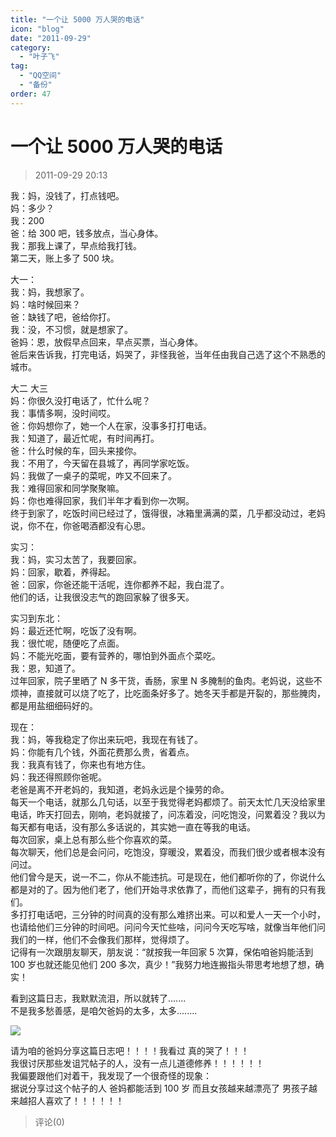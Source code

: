 ```yaml
---
title: "一个让 5000 万人哭的电话"
icon: "blog"
date: "2011-09-29"
category:
  - "叶子飞"
tag:
  - "QQ空间"
  - "备份"
order: 47
---
```

# 一个让 5000 万人哭的电话

> 2011-09-29 20:13

我：妈，没钱了，打点钱吧。  
妈：多少？  
我：200  
爸：给 300 吧，钱多放点，当心身体。  
我：那我上课了，早点给我打钱。  
第二天，账上多了 500 块。

大一：  
我：妈，我想家了。  
妈：啥时候回来？  
爸：缺钱了吧，爸给你打。  
我：没，不习惯，就是想家了。  
爸妈：恩，放假早点回来，早点买票，当心身体。  
爸后来告诉我，打完电话，妈哭了，非怪我爸，当年任由我自己选了这个不熟悉的城市。

大二 大三  
妈：你很久没打电话了，忙什么呢？  
我：事情多啊，没时间哎。  
爸：你妈想你了，她一个人在家，没事多打打电话。  
我：知道了，最近忙呢，有时间再打。  
爸：什么时候的车，回头来接你。  
我：不用了，今天留在县城了，再同学家吃饭。  
妈：我做了一桌子的菜呢，咋又不回来了。  
我：难得回家和同学聚聚嘛。  
妈：你也难得回家，我们半年才看到你一次啊。  
终于到家了，吃饭时间已经过了，饿得很，冰箱里满满的菜，几乎都没动过，老妈说，你不在，你爸喝酒都没有心思。

实习：  
我：妈，实习太苦了，我要回家。  
妈：回家，歇着，养得起。  
爸：回家，你爸还能干活呢，连你都养不起，我白混了。  
他们的话，让我很没志气的跑回家躲了很多天。

实习到东北：  
妈：最近还忙啊，吃饭了没有啊。  
我：很忙呢，随便吃了点面。  
妈：不能光吃面，要有营养的，哪怕到外面点个菜吃。  
我：恩，知道了。  
过年回家，院子里晒了 N 多干货，香肠，家里 N 多腌制的鱼肉。老妈说，这些不烦神，直接就可以烧了吃了，比吃面条好多了。她冬天手都是开裂的，那些腌肉，都是用盐细细码好的。

现在：  
我：妈，等我稳定了你出来玩吧，我现在有钱了。  
妈：你能有几个钱，外面花费那么贵，省着点。  
我：我真有钱了，你来也有地方住。  
妈：我还得照顾你爸呢。  
老爸是离不开老妈的，我知道，老妈永远是个操劳的命。  
每天一个电话，就那么几句话，以至于我觉得老妈都烦了。前天太忙几天没给家里电话，昨天打回去，刚响，老妈就接了，问冻着没，问吃饱没，问累着没？我以为每天都有电话，没有那么多话说的，其实她一直在等我的电话。  
每次回家，桌上总有那么些个你喜欢的菜。  
每次聊天，他们总是会问问，吃饱没，穿暖没，累着没，而我们很少或者根本没有问过。  
他们曾今是天，说一不二，你从不能违抗。可是现在，他们都听你的了，你说什么都是对的了。因为他们老了，他们开始寻求依靠了，而他们这辈子，拥有的只有我们。  
多打打电话吧，三分钟的时间真的没有那么难挤出来。可以和爱人一天一个小时，也请给他们三分钟的时间吧。问问今天忙些啥，问问今天吃写啥，就像当年他们问我们的一样，他们不会像我们那样，觉得烦了。  
记得有一次跟朋友聊天，朋友说：“就按我一年回家 5 次算，保佑咱爸妈能活到 100 岁也就还能见他们 200 多次，真少！”我努力地连搬指头带思考地想了想，确实！

看到这篇日志，我默默流泪，所以就转了.......  
不是我多愁善感，是咱欠爸妈的太多，太多........

[![](https://pan.4a1801.life:11443/d/public/Qzone_wyf/Blogs/images/122119DD)](https://pan.4a1801.life:11443/d/public/Qzone_wyf/Blogs/images/122119DD)

请为咱的爸妈分享这篇日志吧！！！！我看过 真的哭了！！！  
我很讨厌那些发诅咒帖子的人，没有一点儿道德修养！！！！！！  
我偏要跟他们对着干，我发现了一个很奇怪的现象：  
据说分享过这个帖子的人 爸妈都能活到 100 岁 而且女孩越来越漂亮了 男孩子越来越招人喜欢了！！！！！！

> 评论(0)

